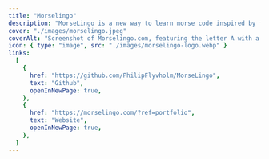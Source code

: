 ```yaml
---
title: "Morselingo"
description: "MorseLingo is a new way to learn morse code inspired by functionality and style of Duolingo."
cover: "./images/morselingo.jpeg"
coverAlt: "Screenshot of Morselingo.com, featuring the letter A with a input field for inputting dit and dashes"
icon: { type: "image", src: "./images/morselingo-logo.webp" }
links:
  [
    {
      href: "https://github.com/PhilipFlyvholm/MorseLingo",
      text: "Github",
      openInNewPage: true,
    },
    {
      href: "https://morselingo.com/?ref=portfolio",
      text: "Website",
      openInNewPage: true,
    },
  ]
---
```

